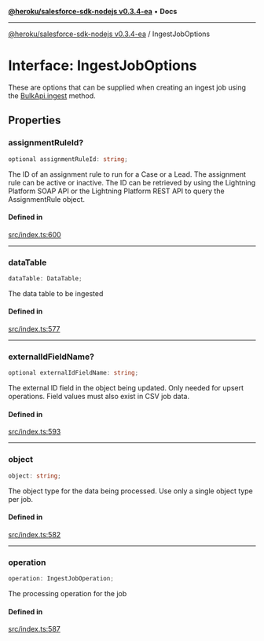 [**@heroku/salesforce-sdk-nodejs v0.3.4-ea**](../README.md) • **Docs**

***

[@heroku/salesforce-sdk-nodejs v0.3.4-ea](../README.md) / IngestJobOptions

# Interface: IngestJobOptions

These are options that can be supplied when creating an ingest job using the
[BulkApi.ingest](BulkApi.md#ingest) method.

## Properties

### assignmentRuleId?

```ts
optional assignmentRuleId: string;
```

The ID of an assignment rule to run for a Case or a Lead. The assignment rule
can be active or inactive. The ID can be retrieved by using the Lightning
Platform SOAP API or the Lightning Platform REST API to query the AssignmentRule object.

#### Defined in

[src/index.ts:600](https://github.com/cwallsfdc/salesforce-sdk-nodejs/blob/59161db9ea389cffac0d54282abb2c1e82011d42/src/index.ts#L600)

***

### dataTable

```ts
dataTable: DataTable;
```

The data table to be ingested

#### Defined in

[src/index.ts:577](https://github.com/cwallsfdc/salesforce-sdk-nodejs/blob/59161db9ea389cffac0d54282abb2c1e82011d42/src/index.ts#L577)

***

### externalIdFieldName?

```ts
optional externalIdFieldName: string;
```

The external ID field in the object being updated. Only needed for upsert
operations. Field values must also exist in CSV job data.

#### Defined in

[src/index.ts:593](https://github.com/cwallsfdc/salesforce-sdk-nodejs/blob/59161db9ea389cffac0d54282abb2c1e82011d42/src/index.ts#L593)

***

### object

```ts
object: string;
```

The object type for the data being processed. Use only a single object type per job.

#### Defined in

[src/index.ts:582](https://github.com/cwallsfdc/salesforce-sdk-nodejs/blob/59161db9ea389cffac0d54282abb2c1e82011d42/src/index.ts#L582)

***

### operation

```ts
operation: IngestJobOperation;
```

The processing operation for the job

#### Defined in

[src/index.ts:587](https://github.com/cwallsfdc/salesforce-sdk-nodejs/blob/59161db9ea389cffac0d54282abb2c1e82011d42/src/index.ts#L587)

